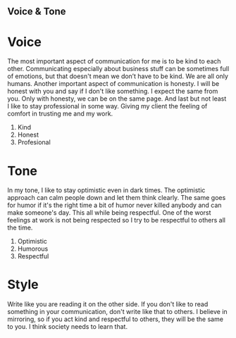 ## Voice & Tone

# Voice
The most important aspect of communication for me is to be kind to each other. Communicating especially about business stuff can be sometimes full of emotions, but that doesn't mean we don’t have to be kind. We are all only humans. Another important aspect of communication is honesty. I will be honest with you and say if I don't like something. I expect the same from you. Only with honesty, we can be on the same page. And last but not least I like to stay professional in some way. Giving my client the feeling of comfort in trusting me and my work.
1. Kind 
2. Honest  
3. Profesional

# Tone
In my tone, I like to stay optimistic even in dark times. The optimistic approach can calm people down and let them think clearly. The same goes for humor if it's the right time a bit of humor never killed anybody and can make someone's day. This all while being respectful. One of the worst feelings at work is not being respected so I try to be respectful to others all the time.
1. Optimistic
2. Humorous
3. Respectful

# Style
Write like you are reading it on the other side. If you don't like to read something in your communication, don't write like that to others. I believe in mirroring, so if you act kind and respectful to others, they will be the same to you. I think society needs to learn that.
